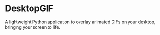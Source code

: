 # DesktopGIF
A lightweight Python application to overlay animated GIFs on your desktop, bringing your screen to life.
